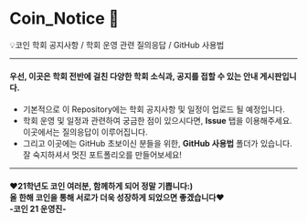 # Coin_Notice 📢
💡코인 학회 공지사항 / 학회 운영 관련 질의응답 / GitHub 사용법

******************************
#### 우선, 이곳은 학회 전반에 걸친 다양한 학회 소식과, 공지를 접할 수 있는 안내 게시판입니다. 
+ 기본적으로 이 Repository에는 학회 공지사항 및 일정이 업로드 될 예정입니다.
+ 학회 운영 및 일정과 관련하여 궁금한 점이 있으시다면, **Issue** 탭을 이용해주세요. 이곳에서는 질의응답이 이루어집니다.
+ 그리고 이곳에는 GitHub 초보이신 분들을 위한, **GitHub 사용법** 폴더가 있습니다. 잘 숙지하셔서 멋진 포트폴리오를 만들어보세요!

******************************

#### ❤21학년도 코인 여러분, 함께하게 되어 정말 기쁩니다:) <br> 올 한해 코인을 통해 서로가 더욱 성장하게 되었으면 좋겠습니다❤ </br> -코인 21 운영진-
